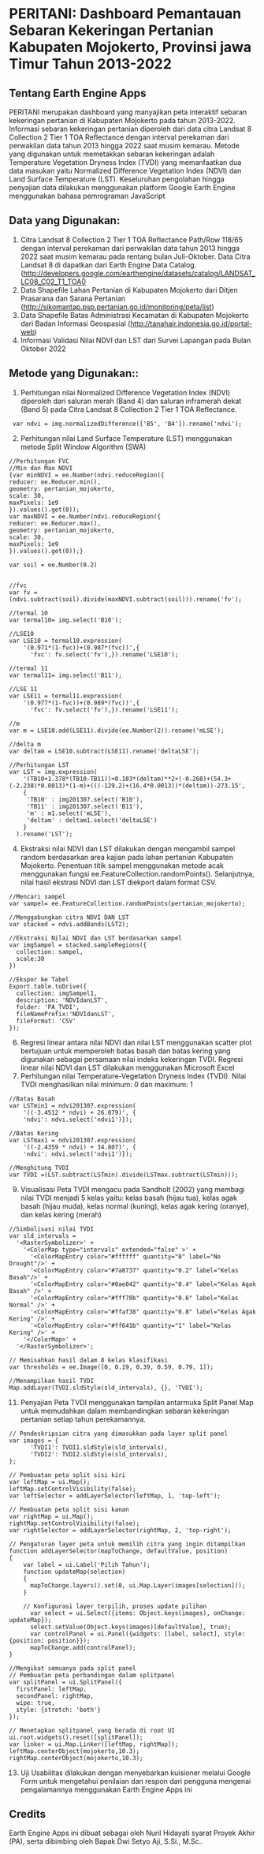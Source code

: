 # PERITANI: Dashboard Pemantauan Sebaran Kekeringan Pertanian Kabupaten Mojokerto, Provinsi jawa Timur Tahun 2013-2022

## Tentang Earth Engine Apps
PERITANI merupakan dashboard yang manyajikan peta interaktif sebaran kekeringan pertanian di Kabupaten Mojokerto pada tahun 2013-2022. Informasi sebaran kekeringan pertanian diperoleh dari data citra Landsat 8 Collection 2 Tier 1 TOA Reflectance dengan interval perekaman dari perwakilan data tahun 2013 hingga 2022 saat musim kemarau. Metode yang digunakan untuk memetakkan sebaran kekeringan adalah Temperature Vegetation Dryness Index (TVDI) yang memanfaatkan dua data masukan yaitu Normalized Difference Vegetation Index (NDVI) dan Land Surface Temperature (LST). Keseluruhan pengolahan hingga penyajian data dilakukan menggunakan platform Google Earth Engine menggunakan bahasa pemrograman JavaScript

## Data yang Digunakan:
1. Citra Landsat 8 Collection 2 Tier 1 TOA Reflectance Path/Row 118/65 dengan interval perekaman dari perwakilan data tahun 2013 hingga 2022 saat musim kemarau pada rentang bulan Juli-Oktober. Data Citra Landsat 8 di dapatkan dari Earth Engine Data Catalog. (http://developers.google.com/earthengine/datasets/catalog/LANDSAT_LC08_C02_T1_TOA0
2. Data Shapefile Lahan Pertanian di Kabupaten Mojokerto dari Ditjen Prasarana dan Sarana Pertanian (http://sikomantap.psp.pertanian.go.id/monitoring/peta/list)
3. Data Shapefile Batas Administrasi Kecamatan di Kabupaten Mojokerto dari Badan Informasi Geospasial (http://tanahair.indonesia.go.id/portal-web)
4. Informasi Validasi Nilai NDVI dan LST dari Survei Lapangan pada Bulan Oktober 2022


## Metode yang Digunakan::
1. Perhitungan nilai Normalized Difference Vegetation Index (NDVI) diperoleh dari saluran merah (Band 4) dan saluran inframerah dekat (Band 5) pada Citra Landsat 8 Collection 2 Tier 1 TOA Reflectance.
```
 var ndvi = img.normalizedDifference(['B5', 'B4']).rename('ndvi');
```
2. Perhitungan nilai Land Surface Temperature (LST) menggunakan metode Split Window Algorithm (SWA)
```
//Perhitungan FVC
//Min dan Max NDVI
{var minNDVI = ee.Number(ndvi.reduceRegion({
reducer: ee.Reducer.min(),
geometry: pertanian_mojokerto,
scale: 30,
maxPixels: 1e9
}).values().get(0));
var maxNDVI = ee.Number(ndvi.reduceRegion({
reducer: ee.Reducer.max(),
geometry: pertanian_mojokerto,
scale: 30,
maxPixels: 1e9
}).values().get(0));}

var soil = ee.Number(0.2)


//fvc
var fv =(ndvi.subtract(soil).divide(maxNDVI.subtract(soil))).rename('fv');

//termal 10
var termal10= img.select('B10');

//LSE10
var LSE10 = termal10.expression(
    '(0.971*(1-fvc))+(0.987*(fvc))',{
      'fvc': fv.select('fv'),}).rename('LSE10');

//termal 11
var termal11= img.select('B11');

//LSE 11
var LSE11 = termal11.expression(
    '(0.977*(1-fvc))+(0.989*(fvc))',{
      'fvc': fv.select('fv'),}).rename('LSE11');

//m
var m = LSE10.add(LSE11).divide(ee.Number(2)).rename('mLSE');

//delta m
var deltam = LSE10.subtract(LSE11).rename('deltaLSE');

//Perhitungan LST
var LST = img.expression(
    '(TB10+1.378*(TB10-TB11))+0.183*(deltam)**2+(-0.268)+(54.3+(-2.238)*0.0013)*(1-m)+(((-129.2)+(16.4*0.0013))*(deltam))-273.15', 
    {
     'TB10' : img201307.select('B10'),
     'TB11' : img201307.select('B11'),
     'm' : m1.select('mLSE'),
     'deltam' : deltam1.select('deltaLSE')
    }
  ).rename('LST');
```
4. Ekstraksi nilai NDVI dan LST dilakukan dengan mengambil sampel random berdasarkan area kajian pada lahan pertanian Kabupaten Mojokerto. Penentuan titik sampel menggunakan metode acak menggunakan fungsi ee.FeatureCollection.randomPoints(). Selanjutnya, nilai hasil ekstrasi NDVI dan LST diekport dalam format CSV.
```
//Mencari sampel
var sampel= ee.FeatureCollection.randomPoints(pertanian_mojokerto);

//Menggabungkan citra NDVI DAN LST
var stacked = ndvi.addBands(LST2);

//Ekstraksi Nilai NDVI dan LST berdasarkan sampel
var imgSampel = stacked.sampleRegions({
  collection: sampel,
  scale:30
})

//Ekspor ke Tabel
Export.table.toDrive({
  collection: imgSampel1,
  description: 'NDVIdanLST',
  folder: 'PA_TVDI',
  fileNamePrefix:'NDVIdanLST',
  fileFormat: 'CSV'
});
```
6. Regresi linear antara nilai NDVI dan nilai LST menggunakan scatter plot bertujuan untuk memperoleh batas basah dan batas kering yang digunakan sebagai persamaan nilai indeks kekeringan TVDI. Regresi linear nilai NDVI dan LST dilakukan menggunakan Microsoft Excel
7. Perhitungan nilai Temperature-Vegetation Dryness Index (TVDI). Nilai TVDI menghasilkan nilai minimum: 0 dan maximum: 1
```
//Batas Basah
var LSTmin1 = ndvi201307.expression(
    '((-3.4512 * ndvi) + 26.079)', {
    'ndvi': ndvi.select('ndvi1')});

//Batas Kering
var LSTmax1 = ndvi201307.expression(
    '((-2.4359 * ndvi) + 34.807)', {
    'ndvi': ndvi.select('ndvi1')});
    
//Menghitung TVDI
var TVDI =(LST.subtract(LSTmin).divide(LSTmax.subtract(LSTmin)));
```
9. Visualisasi Peta TVDI mengacu pada Sandholt (2002) yang membagi nilai TVDI menjadi 5 kelas yaitu: kelas basah (hijau tua), kelas agak basah (hijau muda), kelas normal (kuning), kelas agak kering (oranye), dan kelas kering (merah)
```
//Simbolisasi nilai TVDI
var sld_intervals =
  '<RasterSymbolizer>' +
    '<ColorMap type="intervals" extended="false" >' +
      '<ColorMapEntry color="#ffffff" quantity="0" label="No Drought"/>' +
      '<ColorMapEntry color="#7a8737" quantity="0.2" label="Kelas Basah"/>' +
      '<ColorMapEntry color="#0ae042" quantity="0.4" label="Kelas Agak Basah" />' +
      '<ColorMapEntry color="#fff70b" quantity="0.6" label="Kelas Normal" />' +
      '<ColorMapEntry color="#ffaf38" quantity="0.8" label="Kelas Agak Kering" />' +
      '<ColorMapEntry color="#ff641b" quantity="1" label="Kelas Kering" />' +
    '</ColorMap>' +
  '</RasterSymbolizer>';
 
// Memisahkan hasil dalam 8 kelas klasifikasi
var thresholds = ee.Image([0, 0.19, 0.39, 0.59, 0.79, 1]);

//Menampilkan hasil TVDI
Map.addLayer(TVDI.sldStyle(sld_intervals), {}, 'TVDI');
```
11. Penyajian Peta TVDI menggunakan tampilan antarmuka Split Panel Map untuk memudahkan dalam membandingkan sebaran kekeringan pertanian setiap tahun perekamannya.
```
// Pendeskripsian citra yang dimasukkan pada layer split panel
var images = {
      'TVDI1': TVDI1.sldStyle(sld_intervals),
      'TVDI2': TVDI2.sldStyle(sld_intervals),
};

// Pembuatan peta split sisi kiri 
var leftMap = ui.Map(); 
leftMap.setControlVisibility(false); 
var leftSelector = addLayerSelector(leftMap, 1, 'top-left'); 

// Pembuatan peta split sisi kanan 
var rightMap = ui.Map(); 
rightMap.setControlVisibility(false); 
var rightSelector = addLayerSelector(rightMap, 2, 'top-right'); 

// Pengaturan layer peta untuk memilih citra yang ingin ditampilkan
function addLayerSelector(mapToChange, defaultValue, position)
{ 
    var label = ui.Label('Pilih Tahun');
    function updateMap(selection)
    {
      mapToChange.layers().set(0, ui.Map.Layer(images[selection])); 
    }
    
    // Konfigurasi layer terpilih, proses update pilihan
      var select = ui.Select({items: Object.keys(images), onChange: updateMap});
      select.setValue(Object.keys(images)[defaultValue], true); 
      var controlPanel = ui.Panel({widgets: [label, select], style: {position: position}}); 
      mapToChange.add(controlPanel); 
} 

//Mengikat semuanya pada split panel 
// Pembuatan peta perbandingan dalam splitpanel
var splitPanel = ui.SplitPanel({ 
  firstPanel: leftMap, 
  secondPanel: rightMap, 
  wipe: true, 
  style: {stretch: 'both'} 
});

// Menetapkan splitpanel yang berada di root UI
ui.root.widgets().reset([splitPanel]); 
var linker = ui.Map.Linker([leftMap, rightMap]); 
leftMap.centerObject(mojokerto,10.3); 
rightMap.centerObject(mojokerto,10.3);
```
13. Uji Usabilitas dilakukan dengan menyebarkan kuisioner melalui Google Form untuk mengetahui penilaian dan respon dari pengguna mengenai pengalamannya menggunakan Earth Engine Apps ini

## Credits
Earth Engine Apps ini dibuat sebagai oleh Nuril Hidayati syarat Proyek Akhir (PA), serta dibimbing oleh Bapak Dwi Setyo Aji, S.Si., M.Sc..


